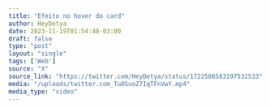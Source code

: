 ```yaml
---
title: "Efeito no hover do card"
author: HeyDetya
date: 2023-11-19T01:54:48-03:00
draft: false
type: "post"
layout: "single"
tags: ['Web']
source: "X"
source_link: "https://twitter.com/HeyDetya/status/1722586583197532533"
media: "/uploads/twitter.com_TuOSuoZ7IqTFnVwY.mp4"
media_type: "video"
---
```


